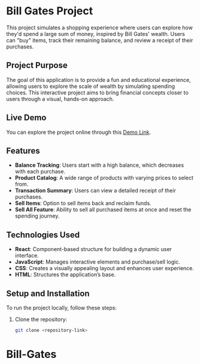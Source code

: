 # Bill Gates Project

This project simulates a shopping experience where users can explore how they'd spend a large sum of money, inspired by Bill Gates' wealth. Users can "buy" items, track their remaining balance, and review a receipt of their purchases.

## Project Purpose

The goal of this application is to provide a fun and educational experience, allowing users to explore the scale of wealth by simulating spending choices. This interactive project aims to bring financial concepts closer to users through a visual, hands-on approach.

## Live Demo

You can explore the project online through this [Demo Link](https://your-live-demo-link).

## Features

- **Balance Tracking**: Users start with a high balance, which decreases with each purchase.
- **Product Catalog**: A wide range of products with varying prices to select from.
- **Transaction Summary**: Users can view a detailed receipt of their purchases.
- **Sell Items**: Option to sell items back and reclaim funds.
- **Sell All Feature**: Ability to sell all purchased items at once and reset the spending journey.

## Technologies Used

- **React**: Component-based structure for building a dynamic user interface.
- **JavaScript**: Manages interactive elements and purchase/sell logic.
- **CSS**: Creates a visually appealing layout and enhances user experience.
- **HTML**: Structures the application’s base.

## Setup and Installation

To run the project locally, follow these steps:

1. Clone the repository:
   ```bash
   git clone <repository-link>
# Bill-Gates
